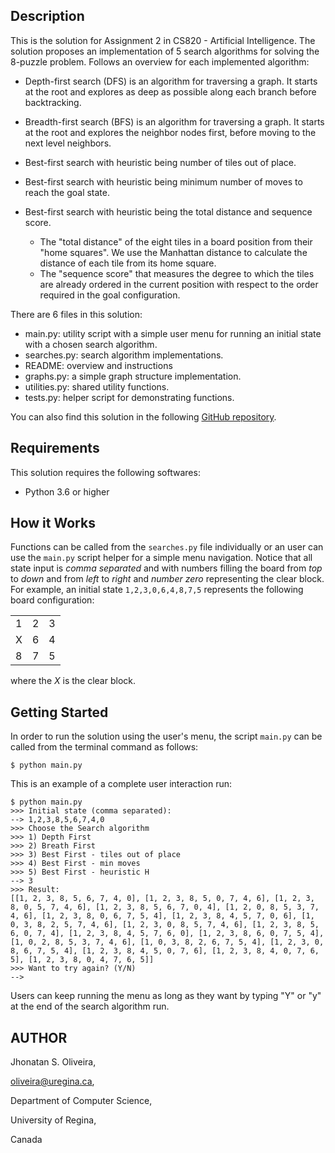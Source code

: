 Description
-----------

This is the solution for Assignment 2 in CS820 - Artificial Intelligence.
The solution proposes an implementation of 5 search algorithms for solving the 8-puzzle problem.
Follows an overview for each implemented algorithm:

* Depth-first search (DFS) is an algorithm for traversing a graph. It starts at the root and explores as deep as possible along each branch before backtracking.

* Breadth-first search (BFS) is an algorithm for traversing a graph. It starts at the root and explores the neighbor nodes first, before moving to the next level neighbors.

* Best-first search with heuristic being number of tiles out of place.

* Best-first search with heuristic being minimum number of moves to reach the goal state.

* Best-first search with heuristic being the total distance and sequence score.

  - The "total distance" of the eight tiles in a board position from their "home squares". We use the Manhattan distance to calculate the distance of each tile from its home square.
  - The "sequence score" that measures the degree to which the tiles are already ordered in the current position with respect to the order required in the goal configuration.


There are 6 files in this solution:
  - main.py: utility script with a simple user menu for running an initial state with a chosen search algorithm.
  - searches.py: search algorithm implementations.
  - README: overview and instructions
  - graphs.py: a simple graph structure implementation.
  - utilities.py: shared utility functions.
  - tests.py: helper script for demonstrating functions.

You can also find this solution in the following [GitHub repository](https://github.com/jhonatanoliveira/cs820-search-algorithms).


Requirements
-------------

This solution requires the following softwares:
- Python 3.6 or higher


How it Works
-------------

Functions can be called from the ```searches.py``` file individually or an user can use the ```main.py``` script helper for a simple menu navigation.
Notice that all state input is *comma separated* and with numbers filling the board from *top* to *down* and from *left* to *right* and *number zero* representing the clear block.
For example, an initial state ```1,2,3,0,6,4,8,7,5``` represents the following board configuration:

|   |   |   |
|---|---|---|
| 1 | 2 | 3 |
| X | 6 | 4 |
| 8 | 7 | 5 |

where the *X* is the clear block.



Getting Started
---------------

In order to run the solution using the user's menu, the script ```main.py``` can be called from the terminal command as follows:

```
$ python main.py
```

This is an example of a complete user interaction run:

```
$ python main.py
>>> Initial state (comma separated):
--> 1,2,3,8,5,6,7,4,0
>>> Choose the Search algorithm
>>> 1) Depth First
>>> 2) Breath First
>>> 3) Best First - tiles out of place
>>> 4) Best First - min moves
>>> 5) Best First - heuristic H
--> 3
>>> Result:
[[1, 2, 3, 8, 5, 6, 7, 4, 0], [1, 2, 3, 8, 5, 0, 7, 4, 6], [1, 2, 3, 8, 0, 5, 7, 4, 6], [1, 2, 3, 8, 5, 6, 7, 0, 4], [1, 2, 0, 8, 5, 3, 7, 4, 6], [1, 2, 3, 8, 0, 6, 7, 5, 4], [1, 2, 3, 8, 4, 5, 7, 0, 6], [1, 0, 3, 8, 2, 5, 7, 4, 6], [1, 2, 3, 0, 8, 5, 7, 4, 6], [1, 2, 3, 8, 5, 6, 0, 7, 4], [1, 2, 3, 8, 4, 5, 7, 6, 0], [1, 2, 3, 8, 6, 0, 7, 5, 4], [1, 0, 2, 8, 5, 3, 7, 4, 6], [1, 0, 3, 8, 2, 6, 7, 5, 4], [1, 2, 3, 0, 8, 6, 7, 5, 4], [1, 2, 3, 8, 4, 5, 0, 7, 6], [1, 2, 3, 8, 4, 0, 7, 6, 5], [1, 2, 3, 8, 0, 4, 7, 6, 5]]
>>> Want to try again? (Y/N)
-->
```

Users can keep running the menu as long as they want by typing "Y" or "y" at the end of the search algorithm run.


AUTHOR
---------
Jhonatan S. Oliveira,

oliveira@uregina.ca,

Department of Computer Science,

University of Regina,

Canada
